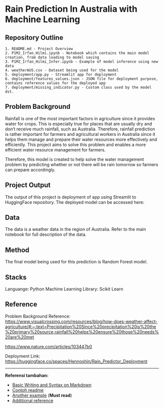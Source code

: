 # Rain Prediction In Australia with Machine Learning

## Repository Outline

```
1. README.md - Project Overview
2. P1M2_Irfan_Hilmi.ipynb - Notebook which contains the main model creation, from data loading to model saving
3. P1M2_Irfan_Hilmi_Infer.ipynb - Example of model inference using new data
4. weatherAUS.csv - Dataset being used for the model
5. deployment/app.py - Streamlit app for deployment
6. deployment/features_values.json - JSON file for deployment purpose, contains reference values for the deployed app
7. deployment/missing_indicator.py - Custom class used by the model
dst.
```

## Problem Background
Rainfall is one of the most important factors in agriculture since it provides water for crops. This is especially true for places that are usually dry and don’t receive much rainfall, such as Australia. Therefore, rainfall prediction is rather important for farmers and agricultural workers in Australia since it helps them manage and prepare their water resources more effectively and efficiently. This project aims to solve this problem and enables a more efficient water resource management for farmers.

Therefore, this model is created to help solve the water management problem by predicting whether or not there will be rain tomorrow so farmers can prepare accordingly.

## Project Output
The output of this project is deployment of app using Streamlit to HuggingFace repository. The deployed model can be accessed here:

## Data
The data is a weather data in the region of Australia. Refer to the main notebook for full description of the data.

## Method
The final model being used for this prediction is Random Forest model.

## Stacks
Languange: Python
Machine Learning Library: Scikit Learn

## Reference
Problem Background Reference:
https://www.visualcrossing.com/resources/blog/how-does-weather-affect-agriculture/#:~:text=Precipitation%20Since%20precipitation%20is%20the%20primary%20source,rainfall%20helps%20ensure%20those%20needs%20are%20met

https://www.nature.com/articles/103447b0

Deployment Link: https://huggingface.co/spaces/Hennoshin/Rain_Predictor_Deployment

---

**Referensi tambahan:**
- [Basic Writing and Syntax on Markdown](https://docs.github.com/en/get-started/writing-on-github/getting-started-with-writing-and-formatting-on-github/basic-writing-and-formatting-syntax)
- [Contoh readme](https://github.com/fahmimnalfrzki/Swift-XRT-Automation)
- [Another example](https://github.com/sanggusti/final_bangkit) (**Must read**)
- [Additional reference](https://www.freecodecamp.org/news/how-to-write-a-good-readme-file/)

